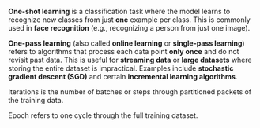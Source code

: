 
**One-shot learning** is a classification task where the model learns to recognize new classes from just **one** example per class.
This is commonly used in **face recognition** (e.g., recognizing a person from just one image).

**One-pass learning** (also called **online learning** or **single-pass learning**) refers to algorithms that process each data point **only once** and do not revisit past data.
This is useful for **streaming data** or **large datasets** where storing the entire dataset is impractical.
Examples include **stochastic gradient descent (SGD)** and certain **incremental learning algorithms**.

Iterations is the number of batches or steps through partitioned packets of the training data. 

Epoch refers to one cycle through the full training dataset.



